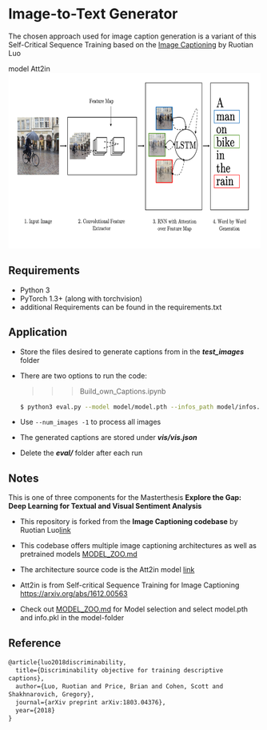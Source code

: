 # Image-to-Text Generator

The chosen approach used for image caption generation is a variant of this Self-Critical Sequence Training based on the [Image Captioning](https://github.com/ruotianluo/ImageCaptioning.pytorch) by Ruotian Luo


model Att2in <img src="show_attend_and_tell_2.png" width="900px" height="350px"/>



## Requirements
- Python 3
- PyTorch 1.3+ (along with torchvision)
- additional Requirements can be found in the requirements.txt


## Application

- Store the files desired to generate captions from in the ***test_images*** folder


- There are two options to run the code: 

    >>> Build_own_Captions.ipynb
    
    ```bash
    $ python3 eval.py --model model/model.pth --infos_path model/infos.pkl --image_folder test_images --num_images -1

    ```
    
- Use `--num_images -1` to process all images

- The generated captions are stored under ***vis/vis.json*** 

- Delete the ***eval/*** folder after each run

## Notes

This is one of three components for the Masterthesis **Explore the Gap: Deep Learning for Textual and Visual Sentiment Analysis**

- This repository is forked from the **Image Captioning codebase** by Ruotian Luo[link](https://github.com/ruotianluo/ImageCaptioning.pytorch) 

- This codebase offers multiple image captioning architectures as well as pretrained models [MODEL_ZOO.md](https://github.com/ruotianluo/ImageCaptioning.pytorch/blob/master/MODEL_ZOO.md)

- The architecture source code is the Att2in model [link](https://github.com/ruotianluo/ImageCaptioning.pytorch/blob/master/captioning/models/AttModel.py)

- Att2in is from Self-critical Sequence Training for Image Captioning https://arxiv.org/abs/1612.00563

- Check out [MODEL_ZOO.md](MODEL_ZOO.md) for Model selection and select model.pth and info.pkl in the model-folder


## Reference

```
@article{luo2018discriminability,
  title={Discriminability objective for training descriptive captions},
  author={Luo, Ruotian and Price, Brian and Cohen, Scott and Shakhnarovich, Gregory},
  journal={arXiv preprint arXiv:1803.04376},
  year={2018}
}
```

